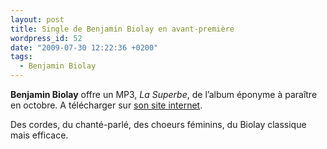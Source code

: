 ```yaml
---
layout: post
title: Single de Benjamin Biolay en avant-première
wordpress_id: 52
date: "2009-07-30 12:22:36 +0200"
tags:
  - Benjamin Biolay
---
```


**Benjamin Biolay** offre un MP3, _La Superbe_, de l’album éponyme à paraître en
octobre. A télécharger sur [son site internet][1].

Des cordes, du chanté-parlé, des choeurs féminins, du Biolay classique mais
efficace.

[1]: https://benjaminbiolay.com/
